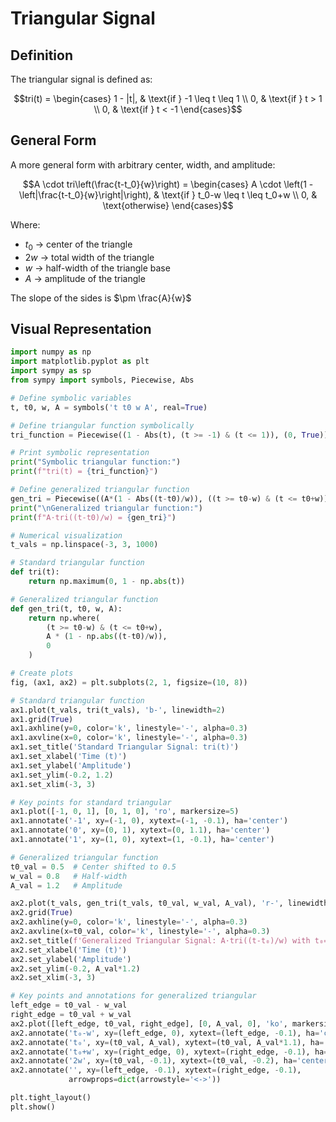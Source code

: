 # Triangular Signal

## Definition

The triangular signal is defined as:

$$tri(t) = \begin{cases}
1 - |t|, & \text{if } -1 \leq t \leq 1 \\
0, & \text{if } t > 1 \\
0, & \text{if } t < -1
\end{cases}$$

## General Form

A more general form with arbitrary center, width, and amplitude:

$$A \cdot tri\left(\frac{t-t_0}{w}\right) = \begin{cases}
A \cdot \left(1 - \left|\frac{t-t_0}{w}\right|\right), & \text{if } t_0-w \leq t \leq t_0+w \\
0, & \text{otherwise}
\end{cases}$$

Where:
- $t_0$ → center of the triangle
- $2w$ → total width of the triangle
- $w$ → half-width of the triangle base
- $A$ → amplitude of the triangle

The slope of the sides is $\pm \frac{A}{w}$

## Visual Representation

```python
import numpy as np
import matplotlib.pyplot as plt
import sympy as sp
from sympy import symbols, Piecewise, Abs

# Define symbolic variables
t, t0, w, A = symbols('t t0 w A', real=True)

# Define triangular function symbolically
tri_function = Piecewise((1 - Abs(t), (t >= -1) & (t <= 1)), (0, True))

# Print symbolic representation
print("Symbolic triangular function:")
print(f"tri(t) = {tri_function}")

# Define generalized triangular function
gen_tri = Piecewise((A*(1 - Abs((t-t0)/w)), ((t >= t0-w) & (t <= t0+w))), (0, True))
print("\nGeneralized triangular function:")
print(f"A·tri((t-t0)/w) = {gen_tri}")

# Numerical visualization
t_vals = np.linspace(-3, 3, 1000)

# Standard triangular function
def tri(t):
    return np.maximum(0, 1 - np.abs(t))

# Generalized triangular function
def gen_tri(t, t0, w, A):
    return np.where(
        (t >= t0-w) & (t <= t0+w),
        A * (1 - np.abs((t-t0)/w)),
        0
    )

# Create plots
fig, (ax1, ax2) = plt.subplots(2, 1, figsize=(10, 8))

# Standard triangular function
ax1.plot(t_vals, tri(t_vals), 'b-', linewidth=2)
ax1.grid(True)
ax1.axhline(y=0, color='k', linestyle='-', alpha=0.3)
ax1.axvline(x=0, color='k', linestyle='-', alpha=0.3)
ax1.set_title('Standard Triangular Signal: tri(t)')
ax1.set_xlabel('Time (t)')
ax1.set_ylabel('Amplitude')
ax1.set_ylim(-0.2, 1.2)
ax1.set_xlim(-3, 3)

# Key points for standard triangular
ax1.plot([-1, 0, 1], [0, 1, 0], 'ro', markersize=5)
ax1.annotate('-1', xy=(-1, 0), xytext=(-1, -0.1), ha='center')
ax1.annotate('0', xy=(0, 1), xytext=(0, 1.1), ha='center')
ax1.annotate('1', xy=(1, 0), xytext=(1, -0.1), ha='center')

# Generalized triangular function
t0_val = 0.5  # Center shifted to 0.5
w_val = 0.8   # Half-width
A_val = 1.2   # Amplitude

ax2.plot(t_vals, gen_tri(t_vals, t0_val, w_val, A_val), 'r-', linewidth=2)
ax2.grid(True)
ax2.axhline(y=0, color='k', linestyle='-', alpha=0.3)
ax2.axvline(x=t0_val, color='k', linestyle='-', alpha=0.3)
ax2.set_title(f'Generalized Triangular Signal: A·tri((t-t₀)/w) with t₀={t0_val}, w={w_val}, A={A_val}')
ax2.set_xlabel('Time (t)')
ax2.set_ylabel('Amplitude')
ax2.set_ylim(-0.2, A_val*1.2)
ax2.set_xlim(-3, 3)

# Key points and annotations for generalized triangular
left_edge = t0_val - w_val
right_edge = t0_val + w_val
ax2.plot([left_edge, t0_val, right_edge], [0, A_val, 0], 'ko', markersize=5)
ax2.annotate('t₀-w', xy=(left_edge, 0), xytext=(left_edge, -0.1), ha='center')
ax2.annotate('t₀', xy=(t0_val, A_val), xytext=(t0_val, A_val*1.1), ha='center')
ax2.annotate('t₀+w', xy=(right_edge, 0), xytext=(right_edge, -0.1), ha='center')
ax2.annotate('2w', xy=(t0_val, -0.1), xytext=(t0_val, -0.2), ha='center')
ax2.annotate('', xy=(left_edge, -0.1), xytext=(right_edge, -0.1),
             arrowprops=dict(arrowstyle='<->'))

plt.tight_layout()
plt.show()
